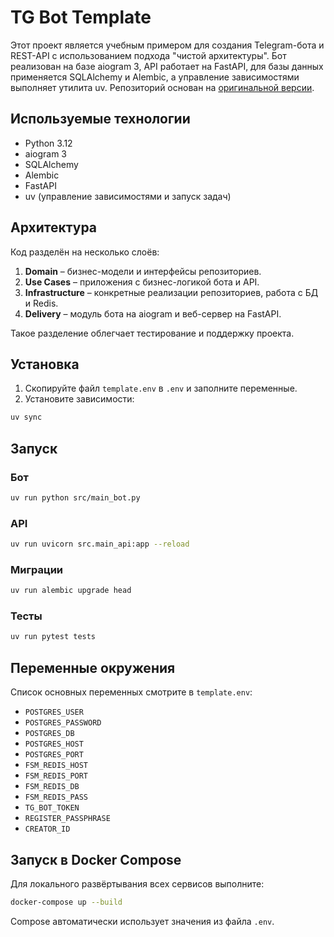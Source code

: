 # TG Bot Template

Этот проект является учебным примером для создания Telegram-бота и REST-API с использованием подхода "чистой архитектуры". Бот реализован на базе aiogram 3, API работает на FastAPI, для базы данных применяется SQLAlchemy и Alembic, а управление зависимостями выполняет утилита uv. Репозиторий основан на [оригинальной версии](https://github.com/NekitPnt/TGbot_template).

## Используемые технологии

- Python 3.12
- aiogram 3
- SQLAlchemy
- Alembic
- FastAPI
- uv (управление зависимостями и запуск задач)

## Архитектура

Код разделён на несколько слоёв:

1. **Domain** – бизнес-модели и интерфейсы репозиториев.
2. **Use Cases** – приложения с бизнес-логикой бота и API.
3. **Infrastructure** – конкретные реализации репозиториев, работа с БД и Redis.
4. **Delivery** – модуль бота на aiogram и веб-сервер на FastAPI.

Такое разделение облегчает тестирование и поддержку проекта.

## Установка

1. Скопируйте файл `template.env` в `.env` и заполните переменные.
2. Установите зависимости:

```bash
uv sync
```

## Запуск

### Бот

```bash
uv run python src/main_bot.py
```

### API

```bash
uv run uvicorn src.main_api:app --reload
```

### Миграции

```bash
uv run alembic upgrade head
```

### Тесты

```bash
uv run pytest tests
```

## Переменные окружения

Список основных переменных смотрите в `template.env`:

- `POSTGRES_USER`
- `POSTGRES_PASSWORD`
- `POSTGRES_DB`
- `POSTGRES_HOST`
- `POSTGRES_PORT`
- `FSM_REDIS_HOST`
- `FSM_REDIS_PORT`
- `FSM_REDIS_DB`
- `FSM_REDIS_PASS`
- `TG_BOT_TOKEN`
- `REGISTER_PASSPHRASE`
- `CREATOR_ID`

## Запуск в Docker Compose

Для локального развёртывания всех сервисов выполните:

```bash
docker-compose up --build
```

Compose автоматически использует значения из файла `.env`.